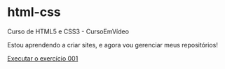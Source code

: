 # html-css
 Curso de HTML5 e CSS3 - CursoEmVídeo

 Estou aprendendo a criar sites, e agora vou gerenciar meus repositórios!

 <a href="https://luizgsilva1.github.io/html-css/exercicios/ex001/index.html"> Executar o exercício 001</a>
